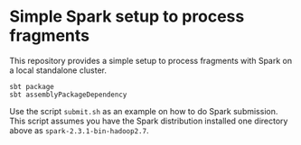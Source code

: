 Simple Spark setup to process fragments
=======================================

This repository provides a simple setup to process fragments with
Spark on a local standalone cluster.

```
sbt package
sbt assemblyPackageDependency
```

Use the script ```submit.sh``` as an example on how to do Spark
submission. This script assumes you have the Spark distribution
installed one directory above as ```spark-2.3.1-bin-hadoop2.7```.
